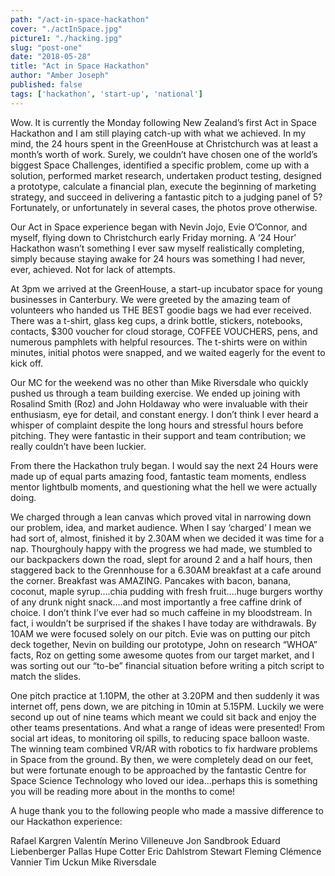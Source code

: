 ```yaml
---
path: "/act-in-space-hackathon"
cover: "./actInSpace.jpg"
picture1: "./hacking.jpg"
slug: "post-one"
date: "2018-05-28"
title: "Act in Space Hackathon"
author: "Amber Joseph"
published: false
tags: ['hackathon', 'start-up', 'national']
---
```


Wow. It is currently the Monday following New Zealand’s first Act in Space Hackathon and I am still playing catch-up with what we achieved. In my mind, the 24 hours spent in the GreenHouse at Christchurch was at least a month’s worth of work. Surely, we couldn’t have chosen one of the world’s biggest Space Challenges, identified a specific problem, come up with a solution, performed market research, undertaken product testing, designed a prototype, calculate a financial plan, execute the beginning of marketing strategy, and succeed in delivering a fantastic pitch to a judging panel of 5? Fortunately, or unfortunately in several cases, the photos prove otherwise. 

Our Act in Space experience began with Nevin Jojo, Evie O’Connor, and myself, flying down to Christchurch early Friday morning. A ‘24 Hour’ Hackathon wasn’t something I ever saw myself realistically completing, simply because staying awake for 24 hours was something I had never, ever, achieved. Not for lack of attempts. 

At 3pm we arrived at the GreenHouse, a start-up incubator space for young businesses in Canterbury. We were greeted by the amazing team of volunteers who handed us THE BEST goodie bags we had ever received. There was a t-shirt, glass keg cups, a drink bottle, stickers, notebooks, contacts, $300 voucher for cloud storage, COFFEE VOUCHERS, pens, and numerous pamphlets with helpful resources. The t-shirts were on within minutes, initial photos were snapped, and we waited eagerly for the event to kick off. 

Our MC for the weekend was no other than Mike Riversdale who quickly pushed us through a team building exercise. We ended up joining with Rosalind Smith (Roz) and John Holdaway who were invaluable with their enthusiasm, eye for detail, and constant energy. I don’t think I ever heard a whisper of complaint despite the long hours and stressful hours before pitching. They were fantastic in their support and team contribution; we really couldn’t have been luckier. 

From there the Hackathon truly began. I would say the next 24 Hours were made up of equal parts amazing food, fantastic team moments, endless mentor lightbulb moments, and questioning what the hell we were actually doing. 

We charged through a lean canvas which proved vital in narrowing down our problem, idea, and market audience. When I say ‘charged’ I mean we had sort of, almost, finished it by 2.30AM when we decided it was time for a nap. Thourghouly happy with the progress we had made, we stumbled to our backpackers down the road, slept for around 2 and a half hours, then staggered back to the Grennhouse for a 6.30AM breakfast at a cafe around the corner. Breakfast was AMAZING. Pancakes with bacon, banana, coconut, maple syrup….chia pudding with fresh fruit….huge burgers worthy of any drunk night snack….and most importantly a free caffine drink of choice. I don’t think I’ve ever had so much caffeine in my bloodstream. In fact, i wouldn’t be surprised if the  shakes I have today are withdrawals. By 10AM we were focused solely on our pitch. Evie was on putting our pitch deck together, Nevin on building our prototype, John on research “WHOA” facts, Roz on getting some awesome quotes from our target market, and I was sorting out our “to-be” financial situation before writing a pitch script to match the slides. 

One pitch practice at 1.10PM, the other at 3.20PM and then suddenly it was internet off, pens down, we are pitching in 10min at 5.15PM. Luckily we were second up out of nine teams which meant we could sit back and enjoy the other teams presentations. And what a range of ideas were presented! From social art ideas, to monitoring oil spills, to reducing space balloon waste. The winning team combined VR/AR with robotics to fix hardware problems in Space from the ground. By then, we were completely dead on our feet, but were fortunate enough to be approached by the fantastic Centre for Space Science Technology who loved our idea...perhaps this is something you will be reading more about in the months to come! 

A huge thank you to the following people who made a massive difference to our Hackathon experience:

Rafael Kargren
Valentín Merino Villeneuve
Jon Sandbrook
Eduard Liebenberger
Pallas Hupe Cotter
Eric Dahlstrom
Stewart Fleming
Clémence Vannier
Tim Uckun
Mike Riversdale


